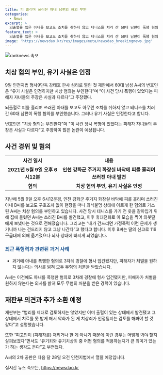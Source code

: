 ```yaml
---
title: 피 흘리며 쓰러진 아내 남편의 혐의 부인
categories:
  - News
excerpt: >
  뇌출혈을 입은 아내를 보고도 조치를 취하지 않고 테니스를 치러 간 60대 남편이 폭행 혐의를 부인하며 재판에 섰다. A씨는 아내를 발견하고도 구호조치를 취하지 않고 현장을 떠나 의식불명 상태에 이르게 한 혐의로 기소됐다. 이전에도 가정폭력으로 신고된 적이 있는 A씨는 과거에 아내를 폭행한 혐의로 3차례 경찰에 형사 입건됐지만 무혐의 처분을 받은 바 있다. 재판에서는 치상죄가 인정될지에 대한 논의가 이뤄졌다. A씨의 2차 공판은 다음 달 28일에 열릴 예정이다. (자료: 연합뉴스)
feature_text: >
  뇌출혈을 입은 아내를 보고도 조치를 취하지 않고 테니스를 치러 간 60대 남편이 폭행 혐의를 부인하며 재판에 섰다. A씨는 아내를 발견하고도 구호조치를 취하지 않고 현장을 떠나 의식불명 상태에 이르게 한 혐의로 기소됐다. 이전에도 가정폭력으로 신고된 적이 있는 A씨는 과거에 아내를 폭행한 혐의로 3차례 경찰에 형사 입건됐지만 무혐의 처분을 받은 바 있다. 재판에서는 치상죄가 인정될지에 대한 논의가 이뤄졌다. A씨의 2차 공판은 다음 달 28일에 열릴 예정이다. (자료: 연합뉴스)
image: 'https://newsdao.kr/res/images/meta/newsdao_breakingnews.jpg'
---
```


<p><img src="https://newsdao.kr/res/images/meta/newsdao_breakingnews.jpg" alt="ranknews 속보" /></p>

<h2 data-ke-size="size26">치상 혐의 부인, 유기 사실은 인정</h2>

<p data-ke-size="size16">9일 인천지법 형사9단독 강태호 판사 심리로 열린 첫 재판에서 60대 남성 A씨의 변호인은 “유기 사실은 인정하지만 치상 혐의는 부인한다”며 “이 사건 당시 폭행이 있었다는 피해자 자녀들의 주장은 사실과 다르다”고 주장했다.</p>

<p data-ke-size="size16">뇌출혈로 피를 흘리며 쓰러진 아내를 보고도 아무런 조치를 취하지 않고 테니스를 치러 간 60대 남편이 폭행 혐의를 부인했습니다. 그러나 유기 사실은 인정한다고 합니다.</p>

<p data-ke-size="size16">변호인은 "치상 혐의는 부인한다"며 "이 사건 당시 폭행이 있었다는 피해자 자녀들의 주장은 사실과 다르다"고 주장하여 많은 논란이 예상됩니다.</p>

<h2 data-ke-size="size26">사건 경위 및 혐의</h2>

<table>
<tbody>
<tr>
<td style="text-align: center; height: 17px;"><b>사건 일시</b></td>
<td style="text-align: center; height: 17px;"><b>내용</b></td>
</tr>
<tr>
<td style="text-align: center; height: 17px;"><b>2021년 5월 9일 오후 6시12분</b></td>
<td style="text-align: center; height: 17px;"><b>인천 강화군 주거지 화장실 바닥에 피를 흘리며 쓰러진 아내 발견</b></td>
</tr>
<tr>
<td style="text-align: center; height: 17px;"><b>혐의</b></td>
<td style="text-align: center; height: 17px;"><b>치상 혐의 부인, 유기 사실은 인정</b></td>
</tr>
</tbody>
</table>

<p data-ke-size="size16">지난해 5월 9일 오후 6시12분경, 인천 강화군 주거지 화장실 바닥에 피를 흘리며 쓰러진 아내 B씨를 보고도 구호조치 없이 현장을 떠나 의식불명 상태에 이르게 한 혐의로 기소된 A씨는 치상 혐의를 부인하고 있습니다. 사건 당시 테니스를 가기 전 옷을 갈아입기 위해 집에 들렀던 A씨는 쓰러진 B씨를 발견했고, 이후 휴대전화로 이 모습을 찍어 의붓딸에게 보냈다는 것으로 전해졌습니다. 그리고는 “내가 건드리면 가정폭력 이런 문제가 생기니까 나는 건드리지 않고 그냥 나간다”고 했다고 합니다. 이후 B씨는 딸의 신고로 119구급대에 의해 옮겨졌으나 뇌사 상태에 빠지게 되었습니다.</p>

<h3 data-ke-size="size22"><b><span style="color: #1a5490;">최근 폭행력과 관련된 과거 사례</span></b></h3>

<ul>
<li>과거에 아내를 폭행한 혐의로 3차례 경찰에 형사 입건됐지만, 피해자가 처벌을 원하지 않는다는 의사를 밝혀 모두 무혐의 처분을 받았습니다.</li>
</ul>

<p data-ke-size="size16">A씨는 이전에도 아내를 폭행한 혐의로 3차례 경찰에 형사 입건됐지만, 피해자가 처벌을 원하지 않는다는 의사를 밝혀 모두 무혐의 처분을 받은 경력이 있습니다.</p>

<h2 data-ke-size="size26">재판부 의견과 추가 소환 예정</h2>

<p data-ke-size="size16">재판부는 “법리를 제대로 검토하지는 않았지만 이미 출혈이 있는 상태에서 발견됐고 그 상태에서 치료를 못 받게 해서 악화가 된 게 치상죄가 인정될지는 검토를 해봐야 할 것 같다”고 설명했습니다.</p>

<p data-ke-size="size16">또한 “피고인이 (피해자를) 때리거나 한 게 아니기 때문에 이런 경우는 어떻게 봐야 할지 살펴보겠다”면서도 “유기죄와 유기치상죄 중 어떤 혐의를 적용하는지가 큰 의미가 있는가 하는 생각도 든다”고 부연했다.</p>

<p data-ke-size="size16">A씨의 2차 공판은 다음 달 28일 오전 인천지법에서 열릴 예정입니다.</p>
실시간 뉴스 속보는, <a href="https://newsdao.kr" rel="dofollow">https://newsdao.kr</a>


